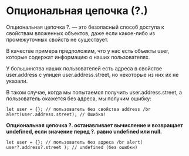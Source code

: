 # Опциональная цепочка (?.)

Опциональная цепочка ?. — это безопасный способ доступа к свойствам вложенных объектов, даже если какое-либо из промежуточных свойств не существует.

В качестве примера предположим, что у нас есть объекты user, которые содержат информацию о наших пользователях.

У большинства наших пользователей есть адреса в свойстве user.address с улицей user.address.street, но некоторые из них их не указали.

В таком случае, когда мы попытаемся получить user.address.street, а пользователь окажется без адреса, мы получим ошибку:

```let user = {}; // пользователь без свойства address /br alert(user.address.street); // Ошибка!```

**Опциональная цепочка ?. останавливает вычисление и возвращает undefined, если значение перед ?. равно undefined или null.**

```let user = {}; // пользователь без адреса /br alert( user?.address?.street ); // undefined (без ошибки)```
